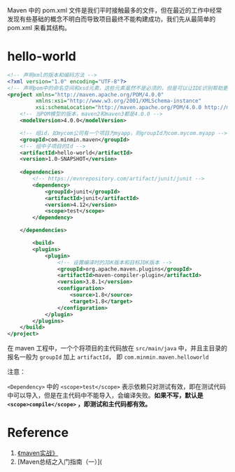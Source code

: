 Maven 中的 pom.xml 文件是我们平时接触最多的文件，但在最近的工作中经常发现有些基础的概念不明白而导致项目最终不能构建成功，我们先从最简单的 pom.xml 来看其结构。

# hello-world

```xml
<!-- 声明xml的版本和编码方法 -->
<?xml version="1.0" encoding="UTF-8"?>  
<!-- 声明pom中的命名空间和xsd元素，这些元素虽然不是必须的，但是可以让IDE识别帮助更快地写xml -->
<project xmlns="http://maven.apache.org/POM/4.0.0"
         xmlns:xsi="http://www.w3.org/2001/XMLSchema-instance"
         xsi:schemaLocation="http://maven.apache.org/POM/4.0.0 http://maven.apache.org/xsd/maven-4.0.0.xsd">
  	<!-- 当POM模型的版本，maven2和maven3都是4.0.0 -->
    <modelVersion>4.0.0</modelVersion>

    <!-- 组id，如mycom公司有一个项目为myapp，则groupId为com.mycom.myapp -->
    <groupId>com.minmin.maven</groupId>
    <!-- 组中子项目的Id -->
    <artifactId>hello-world</artifactId>
    <version>1.0-SNAPSHOT</version>
  
    <dependencies>
        <!-- https://mvnrepository.com/artifact/junit/junit -->
        <dependency>
            <groupId>junit</groupId>
            <artifactId>junit</artifactId>
            <version>4.12</version>
            <scope>test</scope>
        </dependency>

    </dependencies>

		<build>
        <plugins>
            <plugin>
                <!-- 设置编译时的JDK版本和目标JDK版本 -->
                <groupId>org.apache.maven.plugins</groupId>
                <artifactId>maven-compiler-plugin</artifactId>
                <version>3.8.1</version>
                <configuration>
                    <source>1.8</source>
                    <target>1.8</target>
                </configuration>
            </plugin>
        </plugins>
    </build>
</project>
```

在 maven 工程中，一个个将项目的主代码放在 `src/main/java` 中，并且主目录的报名一般为 `groupId`  加上 `artifactId`， 即 `com.minmin.maven.helloworld`

注意：

`<Dependency>` 中的 `<scope>test</scope>` 表示依赖只对测试有效，即在测试代码中可以导入，但是在主代码中不能导入，会编译失败。**如果不写，默认是 `<scope>compile</scope>` ，即测试和主代码都有效。**



# Reference

1. [《maven实战》](https://book.douban.com/subject/5345682/)
2. [Maven总结之入门指南（一）](